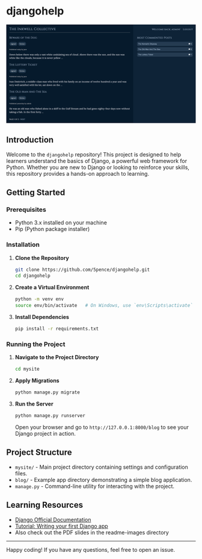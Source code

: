 # djangohelp

![Site pic](https://raw.githubusercontent.com/5pence/djangohelp/main/readme-images/sitepic.png)

## Introduction
Welcome to the `djangohelp` repository! This project is designed to help learners understand the basics of Django, a powerful web framework for Python. Whether you are new to Django or looking to reinforce your skills, this repository provides a hands-on approach to learning.

## Getting Started

### Prerequisites
- Python 3.x installed on your machine
- Pip (Python package installer)

### Installation
1. **Clone the Repository**
    ```bash
    git clone https://github.com/5pence/djangohelp.git
    cd djangohelp
    ```

2. **Create a Virtual Environment**
    ```bash
    python -m venv env
    source env/bin/activate   # On Windows, use `env\Scripts\activate`
    ```

3. **Install Dependencies**
    ```bash
    pip install -r requirements.txt
    ```

### Running the Project
1. **Navigate to the Project Directory**
    ```bash
    cd mysite
    ```

2. **Apply Migrations**
    ```bash
    python manage.py migrate
    ```

3. **Run the Server**
    ```bash
    python manage.py runserver
    ```
    Open your browser and go to `http://127.0.0.1:8000/blog` to see your Django project in action.

## Project Structure
- `mysite/` - Main project directory containing settings and configuration files.
- `blog/` - Example app directory demonstrating a simple blog application.
- `manage.py` - Command-line utility for interacting with the project.

## Learning Resources
- [Django Official Documentation](https://docs.djangoproject.com/en/stable/)
- [Tutorial: Writing your first Django app](https://docs.djangoproject.com/en/stable/intro/tutorial01/)
- Also check out the PDF slides in the readme-images directory



---

Happy coding! If you have any questions, feel free to open an issue.
